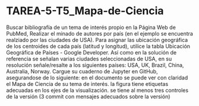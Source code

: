 # TAREA-5-T5_Mapa-de-Ciencia
Buscar bibliografía de un tema de interés propio en la Página Web de PubMed, Realizar el minado de autores por país (en el ejemplo se encuentra realziado por las ciudades de USA). Para asignar las ubicación geográfica de los centroides de cada país (latitud y longitud), utilice la tabla  Ubicación Geográfica de Países - Google Developer. Así como en la solución de referencia se señalan varias ciudades seleccionadas de USA, en su resolución señale/resalte a los siguientes países: USA, UK, Brazil, China, Australia, Norway.   Cargue su cuaderno de Jupyter en GitHub, asegurandose de lo siguiente:  en el documento se puede ver con claridad el Mapa de Ciencia de su tema de interés. la figura tiene etiquetas adecuadas en los ejes de la visualización.  se tiene al menos tres controles de la versión (3 commit con mensajes adecuados sobre la versión)

